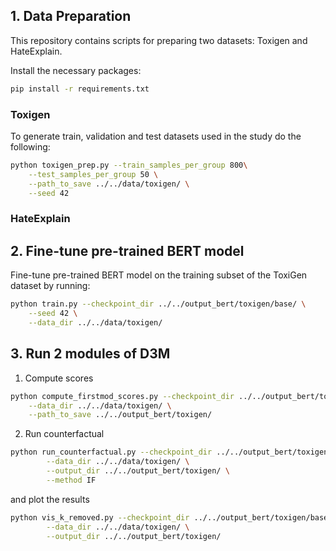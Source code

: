 
## 1. Data Preparation

This repository contains scripts for preparing two datasets: Toxigen and HateExplain. 

Install the necessary packages:

```bash
pip install -r requirements.txt
```

### Toxigen

To generate train, validation and test datasets used in the study do the following:

```bash
python toxigen_prep.py --train_samples_per_group 800\
    --test_samples_per_group 50 \
    --path_to_save ../../data/toxigen/ \
    --seed 42
```

### HateExplain

## 2. Fine-tune pre-trained BERT model

Fine-tune pre-trained BERT model on the training subset of the ToxiGen dataset by running: 

```bash
python train.py --checkpoint_dir ../../output_bert/toxigen/base/ \
    --seed 42 \
    --data_dir ../../data/toxigen/
```

## 3. Run 2 modules of D3M

1) Compute scores

```bash
python compute_firstmod_scores.py --checkpoint_dir ../../output_bert/toxigen/base/best_checkpoint \
    --data_dir ../../data/toxigen/ \
    --path_to_save ../../output_bert/toxigen/
```

2) Run counterfactual

```bash
python run_counterfactual.py --checkpoint_dir ../../output_bert/toxigen/base/best_checkpoint \
        --data_dir ../../data/toxigen/ \
        --output_dir ../../output_bert/toxigen/ \
        --method IF
```

and plot the results

```bash
python vis_k_removed.py --checkpoint_dir ../../output_bert/toxigen/base/best_checkpoint \
        --data_dir ../../data/toxigen/ \
        --output_dir ../../output_bert/toxigen/
```